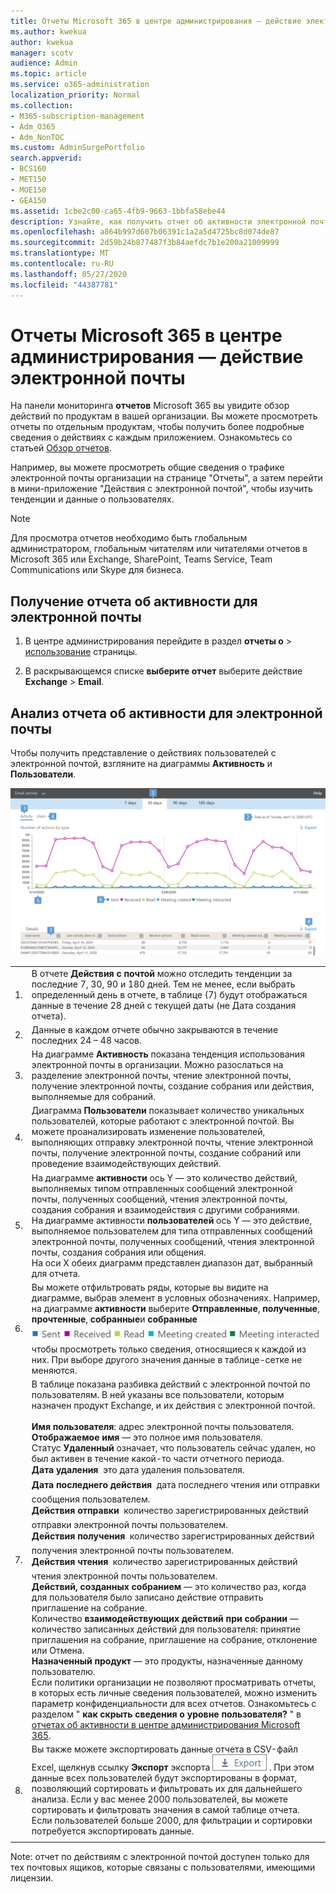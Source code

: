 ```yaml
---
title: Отчеты Microsoft 365 в центре администрирования — действие электронной почты
ms.author: kwekua
author: kwekua
manager: scotv
audience: Admin
ms.topic: article
ms.service: o365-administration
localization_priority: Normal
ms.collection:
- M365-subscription-management
- Adm_O365
- Adm_NonTOC
ms.custom: AdminSurgePortfolio
search.appverid:
- BCS160
- MET150
- MOE150
- GEA150
ms.assetid: 1cbe2c00-ca65-4fb9-9663-1bbfa58ebe44
description: Узнайте, как получить отчет об активности электронной почты с помощью панели мониторинга отчетов Microsoft 365 в центре администрирования Microsoft 365.
ms.openlocfilehash: a864b997d607b06391c1a2a5d4725bc8d074de87
ms.sourcegitcommit: 2d59b24b877487f3b84aefdc7b1e200a21009999
ms.translationtype: MT
ms.contentlocale: ru-RU
ms.lasthandoff: 05/27/2020
ms.locfileid: "44387781"
---
```

# <a name="microsoft-365-reports-in-the-admin-center---email-activity"></a>Отчеты Microsoft 365 в центре администрирования — действие электронной почты

На панели мониторинга **отчетов** Microsoft 365 вы увидите обзор действий по продуктам в вашей организации. Вы можете просмотреть отчеты по отдельным продуктам, чтобы получить более подробные сведения о действиях с каждым приложением. Ознакомьтесь со статьей [Обзор отчетов](activity-reports.md).
  
Например, вы можете просмотреть общие сведения о трафике электронной почты организации на странице "Отчеты", а затем перейти в мини-приложение "Действия с электронной почтой", чтобы изучить тенденции и данные о пользователях.
  
> [!NOTE]
> Для просмотра отчетов необходимо быть глобальным администратором, глобальным читателям или читателями отчетов в Microsoft 365 или Exchange, SharePoint, Teams Service, Team Communications или Skype для бизнеса. 

## <a name="how-to-get-to-the-email-activity-report"></a>Получение отчета об активности для электронной почты

1. В центре администрирования перейдите в раздел **отчеты о** \> <a href="https://go.microsoft.com/fwlink/p/?linkid=2074756" target="_blank">использование</a> страницы.

    
2. В раскрывающемся списке **выберите отчет** выберите действие **Exchange** \> **Email**.
  
## <a name="interpret-the-email-activity-report"></a>Анализ отчета об активности для электронной почты

Чтобы получить представление о действиях пользователей с электронной почтой, взгляните на диаграммы **Активность** и **Пользователи**. 
  
![Отчет по действиям с электронной почтой](../../media/2317f03d-2d71-46bf-a5c7-d94dbc8cfbe1.png)
  
|||
|:-----|:-----|
|1.  <br/> |В отчете **Действия с почтой** можно отследить тенденции за последние 7, 30, 90 и 180 дней. Тем не менее, если выбрать определенный день в отчете, в таблице (7) будут отображаться данные в течение 28 дней с текущей даты (не Дата создания отчета).  <br/> |
|2.  <br/> |Данные в каждом отчете обычно закрываются в течение последних 24 – 48 часов.  <br/> |
|3.  <br/> |На диаграмме **Активность** показана тенденция использования электронной почты в организации. Можно разослаться на разделение электронной почты, чтение электронной почты, получение электронной почты, создание собрания или действия, выполняемые для собраний.  <br/> |
|4.  <br/> |Диаграмма **Пользователи** показывает количество уникальных пользователей, которые работают с электронной почтой. Вы можете проанализировать изменение пользователей, выполняющих отправку электронной почты, чтение электронной почты, получение электронной почты, создание собраний или проведение взаимодействующих действий.  <br/> |
|5.  <br/> | На диаграмме **активности** ось Y — это количество действий, выполняемых типом отправленных сообщений электронной почты, полученных сообщений, чтения электронной почты, создания собрания и взаимодействия с другими собраниями.  <br/>  На диаграмме активности **пользователей** ось Y — это действие, выполняемое пользователем для типа отправленных сообщений электронной почты, полученных сообщений, чтения электронной почты, создания собрания или общения.  <br/>  На оси X обеих диаграмм представлен диапазон дат, выбранный для отчета.  <br/> |
|6.  <br/> |Вы можете отфильтровать ряды, которые вы видите на диаграмме, выбрав элемент в условных обозначениях. Например, на диаграмме **активности** выберите **Отправленные**, **полученные**, **прочтенные**, **собранные**и **собранные** ![ фильтры для определенных связанных данных, ](../../media/6065f515-b97b-4829-b683-a7667542d1af.png) чтобы просмотреть только сведения, относящиеся к каждой из них.   При выборе другого значения данные в таблице-сетке не меняются.  <br/> |
|7.  <br/> | В таблице показана разбивка действий с электронной почтой по пользователям. В ней указаны все пользователи, которым назначен продукт Exchange, и их действия с электронной почтой. <br/> <br/> **Имя пользователя**: адрес электронной почты пользователя.  <br/> **Отображаемое имя** — это полное имя пользователя.  <br/> Статус **Удаленный** означает, что пользователь сейчас удален, но был активен в течение какой-то части отчетного периода.  <br/> **Дата удаления**  это дата удаления пользователя.  <br/> **Дата последнего действия**  дата последнего чтения или отправки сообщения пользователем.  <br/> **Действия отправки**  количество зарегистрированных действий отправки электронной почты пользователем.  <br/> **Действия получения**  количество зарегистрированных действий получения электронной почты пользователем.  <br/> **Действия чтения**  количество зарегистрированных действий чтения электронной почты пользователем.  <br/> **Действий, созданных собранием** — это количество раз, когда для пользователя было записано действие отправить приглашение на собрание.  <br/> Количество **взаимодействующих действий при собрании** — количество записанных действий для пользователя: принятие приглашения на собрание, приглашение на собрание, отклонение или Отмена.  <br/> **Назначенный продукт** — это продукты, назначенные данному пользователю.  <br/>  Если политики организации не позволяют просматривать отчеты, в которых есть личные сведения пользователей, можно изменить параметр конфиденциальности для всех отчетов. Ознакомьтесь с разделом " **как скрыть сведения о уровне пользователя?** " в [отчетах об активности в центре администрирования Microsoft 365](activity-reports.md).  <br/> |
|8.  <br/> |Вы также можете экспортировать данные отчета в CSV-файл Excel, щелкнув ссылку **Экспорт** экспорта ![ ](../../media/816a224b-6ca7-4967-a135-4f6427f64dc8.JPG) . При этом данные всех пользователей будут экспортированы в формат, позволяющий сортировать и фильтровать их для дальнейшего анализа. Если у вас менее 2000 пользователей, вы можете сортировать и фильтровать значения в самой таблице отчета. Если пользователей больше 2000, для фильтрации и сортировки потребуется экспортировать данные.  <br/> |
|||
   
Note: отчет по действиям с электронной почтой доступен только для тех почтовых ящиков, которые связаны с пользователями, имеющими лицензии.
